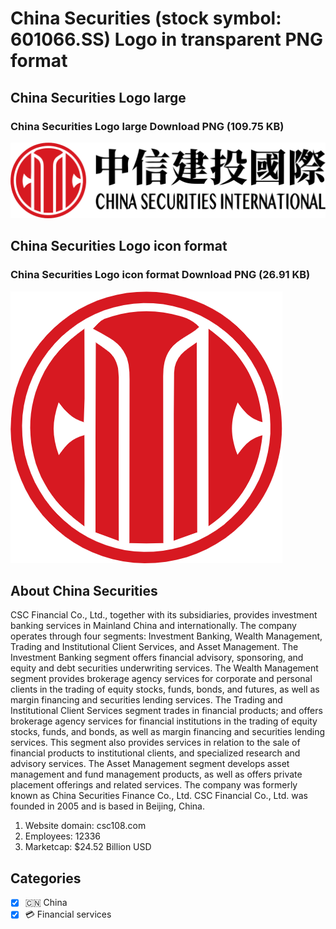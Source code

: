 # China Securities (stock symbol: 601066.SS) Logo in transparent PNG format

## China Securities Logo large

### China Securities Logo large Download PNG (109.75 KB)

![China Securities Logo large Download PNG (109.75 KB)](/img/orig/601066.SS_BIG-7a0bf063.png)

## China Securities Logo icon format

### China Securities Logo icon format Download PNG (26.91 KB)

![China Securities Logo icon format Download PNG (26.91 KB)](/img/orig/601066.SS-7f9506d9.png)

## About China Securities

CSC Financial Co., Ltd., together with its subsidiaries, provides investment banking services in Mainland China and internationally. The company operates through four segments: Investment Banking, Wealth Management, Trading and Institutional Client Services, and Asset Management. The Investment Banking segment offers financial advisory, sponsoring, and equity and debt securities underwriting services. The Wealth Management segment provides brokerage agency services for corporate and personal clients in the trading of equity stocks, funds, bonds, and futures, as well as margin financing and securities lending services. The Trading and Institutional Client Services segment trades in financial products; and offers brokerage agency services for financial institutions in the trading of equity stocks, funds, and bonds, as well as margin financing and securities lending services. This segment also provides services in relation to the sale of financial products to institutional clients, and specialized research and advisory services. The Asset Management segment develops asset management and fund management products, as well as offers private placement offerings and related services. The company was formerly known as China Securities Finance Co., Ltd. CSC Financial Co., Ltd. was founded in 2005 and is based in Beijing, China.

1. Website domain: csc108.com
2. Employees: 12336
3. Marketcap: $24.52 Billion USD


## Categories
- [x] 🇨🇳 China
- [x] 💳 Financial services
